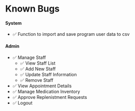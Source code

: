 # Known Bugs

#### System

* ✅ Function to import and save program user data to csv

#### Admin

* ✅ Manage Staff
  * ✅ View Staff List
  * ✅ Add New Staff
  * ✅ Update Staff Information
  * ✅ Remove Staff
* ✅ View Appointment Details
* ✅ Manage Medication Inventory
* ✅ Approve Replenistment Requests
* ✅ Logout
